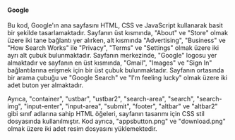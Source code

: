 #### Google ####

Bu kod, Google'ın ana sayfasını HTML, CSS ve JavaScript kullanarak basit bir şekilde tasarlamaktadır. Sayfanın üst kısmında, "About" ve "Store" olmak üzere iki tane bağlantı yer alırken, alt kısmında "Advertising", "Business" ve "How Search Works" ile "Privacy", "Terms" ve "Settings" olmak üzere iki ayrı alt çubuk bulunmaktadır. Sayfanın merkezinde, "Google" logosu yer almaktadır ve sayfanın en üst kısmında, "Gmail", "Images" ve "Sign In" bağlantılarına erişmek için bir üst çubuk bulunmaktadır. Sayfanın ortasında bir arama çubuğu ve "Google Search" ve "I'm feeling lucky" olmak üzere iki adet buton yer almaktadır.

Ayrıca, "container", "ustbar", "ustbar2", "search-area", "search", "search-img", "input-enter", "input-area", "submit", "footer", "altbar" ve "altbar2" gibi sınıf adlarına sahip HTML öğeleri, sayfanın tasarımı için CSS stil dosyasında kullanılmıştır. Kod ayrıca, "appsbutton.png" ve "download.png" olmak üzere iki adet resim dosyasını yüklemektedir.
